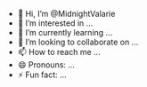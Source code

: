 - 👋 Hi, I’m @MidnightValarie
- 👀 I’m interested in ...
- 🌱 I’m currently learning ...
- 💞️ I’m looking to collaborate on ...
- 📫 How to reach me ...
- 😄 Pronouns: ...
- ⚡ Fun fact: ...

<!---
MidnightValarie/MidnightValarie is a ✨ special ✨ repository because its `README.md` (this file) appears on your GitHub profile.
You can click the Preview link to take a look at your changes.
--->
